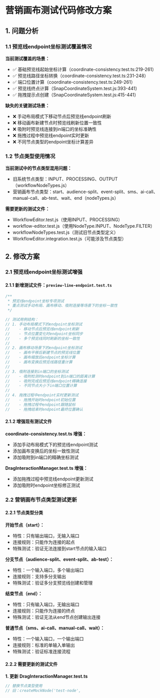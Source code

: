 # 营销画布测试代码修改方案

## 1. 问题分析

### 1.1 预览线endpoint坐标测试覆盖情况

**当前测试覆盖的场景：**
- ✅ 基础预览线起始坐标计算（coordinate-consistency.test.ts:219-261）
- ✅ 预览线路径坐标转换（coordinate-consistency.test.ts:231-248）
- ✅ 端口位置计算（coordinate-consistency.test.ts:249-261）
- ✅ 预览线终点计算（SnapCoordinateSystem.test.js:393-441）
- ✅ 拖拽提示点创建（SnapCoordinateSystem.test.js:415-441）

**缺失的关键测试场景：**
- ❌ 手动布局模式下移动节点后预览线endpoint刷新
- ❌ 移动画布新建节点时预览线刷新位置一致性
- ❌ 吸附时预览线连接到in端口的坐标准确性
- ❌ 拖拽过程中预览线endpoint实时更新
- ❌ 不同节点类型的endpoint坐标计算差异

### 1.2 节点类型使用情况

**当前测试中的节点类型混用问题：**
- 旧系统节点类型：INPUT、PROCESSING、OUTPUT（workflowNodeTypes.js）
- 营销画布节点类型：start、audience-split、event-split、sms、ai-call、manual-call、ab-test、wait、end（nodeTypes.js）

**需要更新的测试文件：**
- WorkflowEditor.test.js（使用INPUT、PROCESSING）
- workflow-editor.test.js（使用NodeType.INPUT、NodeType.FILTER）
- workflowNodeTypes.test.js（测试旧节点类型定义）
- WorkflowEditor.integration.test.js（可能涉及节点类型）

## 2. 修改方案

### 2.1 预览线endpoint坐标测试增强

#### 2.1.1 新增测试文件：`preview-line-endpoint.test.ts`

```typescript
/**
 * 预览线endpoint坐标专项测试
 * 重点测试手动布局、画布移动、吸附连接等场景下的坐标一致性
 */

// 测试用例结构：
// 1. 手动布局模式下的endpoint坐标测试
//    - 移动节点后预览线endpoint刷新
//    - 节点位置变化时endpoint坐标同步
//    - 多个预览线同时刷新的坐标一致性
// 
// 2. 画布移动场景下的endpoint坐标测试
//    - 画布平移后新建节点的预览线位置
//    - 画布缩放后endpoint坐标计算
//    - 画布变换后预览线路径重计算
//
// 3. 吸附连接到in端口的坐标测试
//    - 吸附检测时endpoint到in端口的距离计算
//    - 吸附完成后预览线endpoint精确连接
//    - 不同节点大小下in端口位置计算
//
// 4. 拖拽过程中endpoint实时更新测试
//    - 拖拽开始时endpoint初始位置
//    - 拖拽过程中endpoint跟随鼠标
//    - 拖拽结束时endpoint最终位置确认
```

#### 2.1.2 增强现有测试文件

**coordinate-consistency.test.ts 增强：**
- 添加手动布局模式下的预览线endpoint测试
- 添加画布变换后的坐标一致性测试
- 添加吸附到in端口的精确坐标测试

**DragInteractionManager.test.ts 增强：**
- 添加拖拽过程中预览线endpoint更新测试
- 添加吸附时endpoint坐标修正测试

### 2.2 营销画布节点类型测试更新

#### 2.2.1 节点类型分类

**开始节点（start）：**
- 特性：只有输出端口，无输入端口
- 连接规则：只能作为连接的起点
- 特殊测试：验证无法连接到start节点的输入端口

**分支节点（audience-split、event-split、ab-test）：**
- 特性：一个输入端口，多个输出端口
- 连接规则：支持多分支输出
- 特殊测试：验证多分支预览线创建和管理

**结束节点（end）：**
- 特性：只有输入端口，无输出端口
- 连接规则：只能作为连接的终点
- 特殊测试：验证无法从end节点创建输出连接

**普通节点（sms、ai-call、manual-call、wait）：**
- 特性：一个输入端口，一个输出端口
- 连接规则：标准的单输入单输出
- 特殊测试：验证标准连接流程

#### 2.2.2 需要更新的测试文件

**1. 更新 DragInteractionManager.test.ts**
```typescript
// 替换节点类型使用
// 旧：createMockNode('test-node',